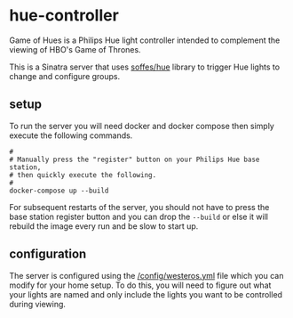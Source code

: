 # hue-controller
Game of Hues is a Philips Hue light controller intended to complement the
viewing of HBO's Game of Thrones.

This is a Sinatra server that uses [soffes/hue](https://github.com/soffes/hue) library
to trigger Hue lights to change and configure groups.

## setup
To run the server you will need docker and docker compose then
simply execute the following commands.
```
#
# Manually press the "register" button on your Philips Hue base station,
# then quickly execute the following.
#
docker-compose up --build
```

For subsequent restarts of the server, you should not have to press the base
station register button and you can drop the `--build` or else it will
rebuild the image every run and be slow to start up.

## configuration
The server is configured using the [/config/westeros.yml](https://github.com/dbellotti/hue-controller/blob/master/config/westeros.yml)
file which you can modify for your home setup. To do this, you will
need to figure out what your lights are named and only include the lights
you want to be controlled during viewing.
